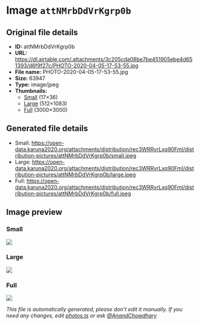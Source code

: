 # Image `attNMrbDdVrKgrp0b`

## Original file details

- **ID:** attNMrbDdVrKgrp0b
- **URL:** https://dl.airtable.com/.attachments/3c205cda08be7be451905ebe4d651393/d6f9f27c/PHOTO-2020-04-05-17-53-55.jpg
- **File name:** PHOTO-2020-04-05-17-53-55.jpg
- **Size:** 63947
- **Type:** image/jpeg
- **Thumbnails:**
  - [Small](https://dl.airtable.com/.attachmentThumbnails/7f81293bc40b95e0a80aa40fe51dc1be/4cbf04e6) (17×36)
  - [Large](https://dl.airtable.com/.attachmentThumbnails/ed5acd1d588d5288b4a3396022db6ef2/ef753175) (512×1083)
  - [Full](https://dl.airtable.com/.attachmentThumbnails/7ece1eded3c0bf0763b6e3edd18f1eaa/a5382ca2) (3000×3000)

## Generated file details

- Small: https://open-data.karuna2020.org/attachments/distribution/rec3WRRvrLxq90FmI/distribution-pictures/attNMrbDdVrKgrp0b/small.jpeg
- Large: https://open-data.karuna2020.org/attachments/distribution/rec3WRRvrLxq90FmI/distribution-pictures/attNMrbDdVrKgrp0b/large.jpeg
- Full: https://open-data.karuna2020.org/attachments/distribution/rec3WRRvrLxq90FmI/distribution-pictures/attNMrbDdVrKgrp0b/full.jpeg

## Image preview

### Small

![](https://open-data.karuna2020.org/attachments/distribution/rec3WRRvrLxq90FmI/distribution-pictures/attNMrbDdVrKgrp0b/small.jpeg)

### Large

![](https://open-data.karuna2020.org/attachments/distribution/rec3WRRvrLxq90FmI/distribution-pictures/attNMrbDdVrKgrp0b/large.jpeg)

### Full

![](https://open-data.karuna2020.org/attachments/distribution/rec3WRRvrLxq90FmI/distribution-pictures/attNMrbDdVrKgrp0b/full.jpeg)

_This file is automatically generated, please don't edit it manually. If you need any changes, edit [photos.ts](/photos.ts) or ask [@AnandChowdhary](https://github.com/AnandChowdhary)_
